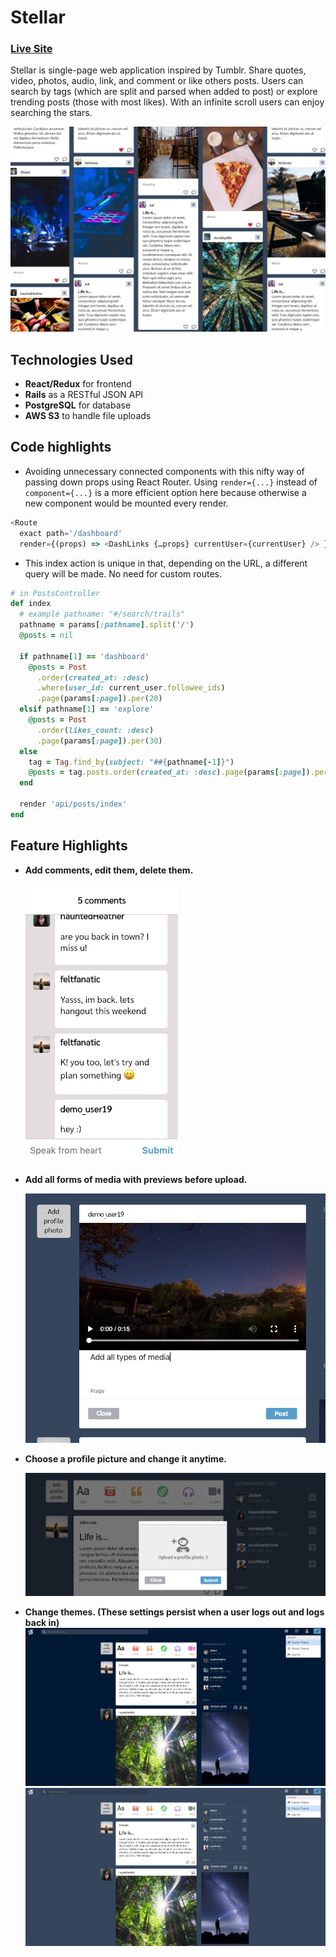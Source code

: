 # Stellar
### [Live Site](https://stellar-aa.herokuapp.com/)  
  
Stellar is single-page web application inspired by Tumblr. Share quotes, video, photos, audio, link, and comment or like others posts. Users can search by tags (which are split and parsed when added to post) or explore trending posts (those with most likes). With an infinite scroll users can enjoy searching the stars.
  
![Posts layout](app/assets/images/posts.png?raw=true)

## Technologies Used
+ **React/Redux** for frontend
+ **Rails** as a RESTful JSON API
+ **PostgreSQL** for database
+ **AWS S3** to handle file uploads

## Code highlights
+ Avoiding unnecessary connected components with this nifty way of passing down props using React Router. Using `render={...}` instead of `component={...}` is a more efficient option here because otherwise a new component would be mounted every render.
```javascript
<Route
  exact path='/dashboard'
  render={(props) => <DashLinks {…props} currentUser={currentUser} /> } />
```
  
+ This index action is unique in that, depending on the URL, a different query will be made. No need for custom routes.
```ruby
# in PostsController
def index
  # example pathname: "#/search/trails"
  pathname = params[:pathname].split('/')
  @posts = nil

  if pathname[1] == 'dashboard'
    @posts = Post
      .order(created_at: :desc)
      .where(user_id: current_user.followee_ids)
      .page(params[:page]).per(20)
  elsif pathname[1] == 'explore'
    @posts = Post
      .order(likes_count: :desc)
      .page(params[:page]).per(30)
  else
    tag = Tag.find_by(subject: "##{pathname[-1]}")
    @posts = tag.posts.order(created_at: :desc).page(params[:page]).per(30)
  end

  render 'api/posts/index'
end
```

## Feature Highlights

+ **Add comments, edit them, delete them.**
  
  ![Comments](app/assets/images/comments.png?raw=true)

+ **Add all forms of media with previews before upload.**
  
  ![Media uploading](app/assets/images/media.png?raw=true) 
  
+ **Choose a profile picture and change it anytime.**
  
  ![Profile photo](app/assets/images/profile_pic.png?raw=true)

+ **Change themes. (These settings persist when a user logs out and logs back in)**
  ![Theme selection](app/assets/images/cosmic.png?raw=true)
  ![Theme selection](app/assets/images/classic.png?raw=true)  
